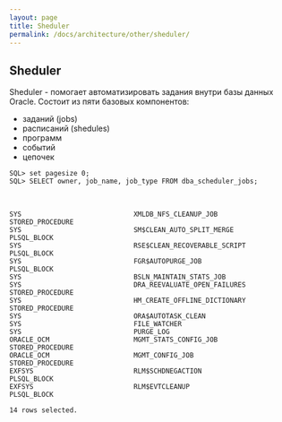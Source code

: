 ```yaml
---
layout: page
title: Sheduler
permalink: /docs/architecture/other/sheduler/
---
```


<h2>Sheduler</h2>


Sheduler - помогает автоматизировать задания внутри базы данных Oracle. Состоит из
пяти базовых компонентов:

<ul>
<li>заданий (jobs)</li>
<li>расписаний (shedules)</li>
<li>программ</li>
<li>событий</li>
<li>цепочек</li>
</ul>


    SQL> set pagesize 0;
    SQL> SELECT owner, job_name, job_type FROM dba_scheduler_jobs;

<br/>

    SYS                            XMLDB_NFS_CLEANUP_JOB          STORED_PROCEDURE
    SYS                            SM$CLEAN_AUTO_SPLIT_MERGE      PLSQL_BLOCK
    SYS                            RSE$CLEAN_RECOVERABLE_SCRIPT   PLSQL_BLOCK
    SYS                            FGR$AUTOPURGE_JOB              PLSQL_BLOCK
    SYS                            BSLN_MAINTAIN_STATS_JOB
    SYS                            DRA_REEVALUATE_OPEN_FAILURES   STORED_PROCEDURE
    SYS                            HM_CREATE_OFFLINE_DICTIONARY   STORED_PROCEDURE
    SYS                            ORA$AUTOTASK_CLEAN
    SYS                            FILE_WATCHER
    SYS                            PURGE_LOG
    ORACLE_OCM                     MGMT_STATS_CONFIG_JOB          STORED_PROCEDURE
    ORACLE_OCM                     MGMT_CONFIG_JOB                STORED_PROCEDURE
    EXFSYS                         RLM$SCHDNEGACTION              PLSQL_BLOCK
    EXFSYS                         RLM$EVTCLEANUP                 PLSQL_BLOCK

    14 rows selected.
